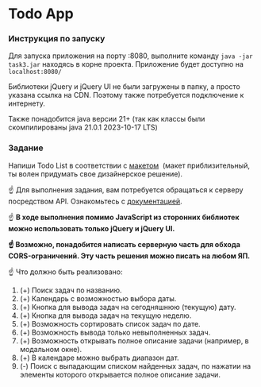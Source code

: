 # Todo App

### Инструкция по запуску

Для запуска приложения на порту :8080, выполните команду `java -jar task3.jar` находясь в корне проекта. Приложение будет доступно на `localhost:8080/`

Библиотеки jQuery и jQuery UI не были загружены в папку, а просто указана ссылка на CDN. Поэтому также потребуется подключение к интернету. 

Также понадобится java версии 21+ (так как классы были скомпилированы java 21.0.1 2023-10-17 LTS)

### Задание
Напиши Todo List в соответствии с [макетом](https://www.figma.com/file/vBoI7L0RN55cH4pB9TTShS/%D0%9C%D0%B0%D0%BA%D0%B5%D1%82-%D1%81%D1%82%D1%80%D0%B0%D0%BD%D0%B8%D1%86%D1%8B-%D0%B4%D0%BB%D1%8F-%D0%B7%D0%B0%D0%B4%D0%B0%D0%BD%D0%B8%D1%8F-3?node-id=0%3A1)  (макет приблизительный, ты волен придумать свое дизайнерское решение).

☝ Для выполнения задания, вам потребуется обращаться к серверу посредством API. Ознакомьтесь с [документацией](https://todo.doczilla.pro/swagger-ui/index.html?configUrl=/v3/api-docs/swagger-config).

☝ **В ходе выполнения помимо JavaScript из сторонних библиотек можно использовать только jQuery и jQuery UI.**

**☝ Возможно, понадобится написать серверную часть для обхода CORS-ограничений. Эту часть решения можно писать на любом ЯП.**

☝ Что должно быть реализовано:

1. (+) Поиск задач по названию.
2. (+) Календарь с возможностью выбора даты.
3. (+) Кнопка для вывода задач на сегодняшнюю (текущую) дату.
4. (+) Кнопка для вывода задач на текущую неделю.
5. (+) Возможность сортировать список задач по дате.
6. (+) Возможность вывода только невыполненных задач.
7. (+) Возможность открывать полное описание задачи (например, в модальном окне).
8. (+) В календаре можно выбрать диапазон дат. 
9. (-) Поиск с выпадающим списком найденных задач, по нажатии на элементы которого открывается полное описание задачи.